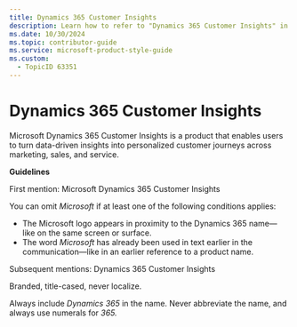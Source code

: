 ```yaml
---
title: Dynamics 365 Customer Insights
description: Learn how to refer to "Dynamics 365 Customer Insights" in your content.
ms.date: 10/30/2024
ms.topic: contributor-guide
ms.service: microsoft-product-style-guide
ms.custom:
  - TopicID 63351
---
```



# Dynamics 365 Customer Insights

Microsoft Dynamics 365 Customer Insights is a product that enables users to turn data-driven insights into personalized customer journeys across marketing, sales, and service.

**Guidelines**

First mention: Microsoft Dynamics 365 Customer Insights

You can omit *Microsoft* if at least one of the following conditions applies:

- The Microsoft logo appears in proximity to the Dynamics 365 name—like on the same screen or surface.
- The word *Microsoft* has already been used in text earlier in the communication—like in an earlier reference to a product name.

Subsequent mentions: Dynamics 365 Customer Insights

Branded, title-cased, never localize.

Always include *Dynamics 365* in the name. Never abbreviate the name, and always use numerals for *365.*

